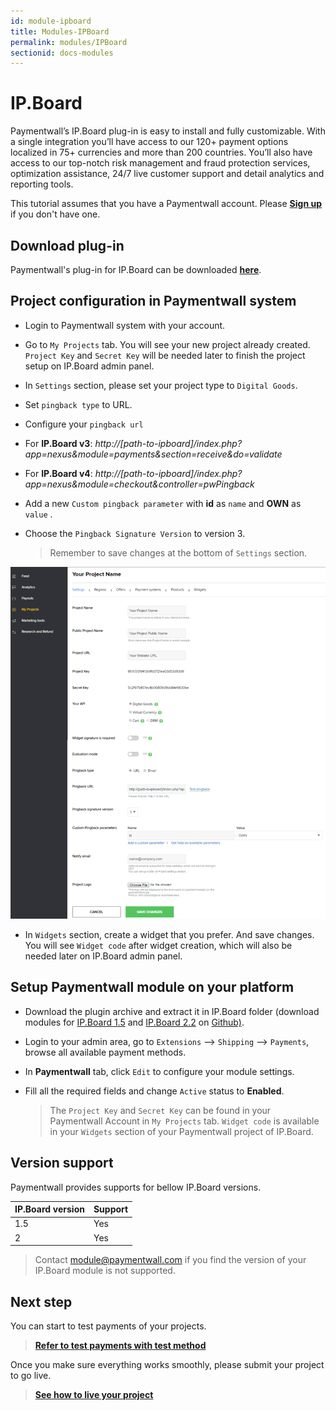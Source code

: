 ```yaml
---
id: module-ipboard
title: Modules-IPBoard
permalink: modules/IPBoard
sectionid: docs-modules
---
```


# IP.Board

Paymentwall’s IP.Board plug-in is easy to install and fully customizable. With a single integration you’ll have access to our 120+ payment options localized in 75+ currencies and more than 200 countries. You’ll also have access to our top-notch risk management and fraud protection services, optimization assistance, 24/7 live customer support and detail analytics and reporting tools.

This tutorial assumes that you have a Paymentwall account. Please **[Sign up](https://api.paymentwall.com/pwaccount/signup?source=ipb&mode=merchant)** if you don't have one.

## Download plug-in

Paymentwall's plug-in for IP.Board can be downloaded **[here](https://github.com/paymentwall)**.

## Project configuration in Paymentwall system

* Login to Paymentwall system with your account.

* Go to ```My Projects``` tab. You will see your new project already created. ```Project Key``` and ```Secret Key``` will be needed later to finish the project setup on IP.Board admin panel.

* In ```Settings``` section, please set your project type to ```Digital Goods```.

* Set ```pingback type``` to URL.

* Configure your ```pingback url``` 
 - For **IP.Board v3**: *http://[path-to-ipboard]/index.php?app=nexus&module=payments&section=receive&do=validate*

 - For **IP.Board v4**: *http://[path-to-ipboard]/index.php?app=nexus&module=checkout&controller=pwPingback*

* Add a new ```Custom pingback parameter``` with **id** as ```name``` and **OWN** as ```value``` .

* Choose the ```Pingback Signature Version``` to version 3.

  > Remember to save changes at the bottom of ```Settings``` section.

<div class="docs-img">
    <img src="/textures/pic/payments/platform/ipboard.png">
</div>

* In ```Widgets``` section, create a widget that you prefer. And save changes. You will see ```Widget code``` after widget creation, which will also be needed later on IP.Board admin panel.

## Setup Paymentwall module on your platform

* Download the plugin archive and extract it in IP.Board folder (download modules for [IP.Board 1.5](https://github.com/paymentwall/module-IP.Board/releases/tag/v1.0.2) and [IP.Board 2.2](https://github.com/paymentwall/module-IP.Board/releases/tag/v2.2.0) on [Github)](https://github.com/paymentwall/module-IP.Board/releases).

* Login to your admin area, go to ```Extensions``` --> ```Shipping``` --> ```Payments```, browse all available payment methods.

* In **Paymentwall** tab, click ```Edit``` to configure your module settings.

* Fill all the required fields and change ```Active``` status to **Enabled**.

  >The ```Project Key``` and ```Secret Key``` can be found in your Paymentwall Account in ```My Projects``` tab. ```Widget code``` is available in your ```Widgets``` section of your Paymentwall project of IP.Board.

## Version support

Paymentwall provides supports for bellow IP.Board versions.

|IP.Board version|Support|
|-------|--------|
|1.5|Yes|
|2|Yes|

> Contact [module@paymentwall.com](mailto:module@paymentwall.com) if you find the version of your IP.Board module is not supported.


## Next step

You can start to test payments of your projects.

> **[Refer to test payments with test method](/sandbox/test-payment)**

Once you make sure everything works smoothly, please submit your project to go live.

> **[See how to live your project](/development/review-home)**
